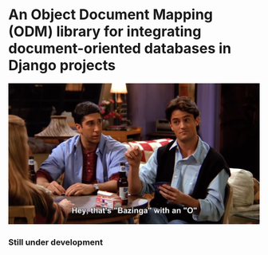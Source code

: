 # An Object Document Mapping (ODM) library for integrating document-oriented databases in Django projects

![alt text](https://github.com/TheCodeFatherr/bozingo/blob/master/blob/bozingo.png?raw=true)

### Still under development
